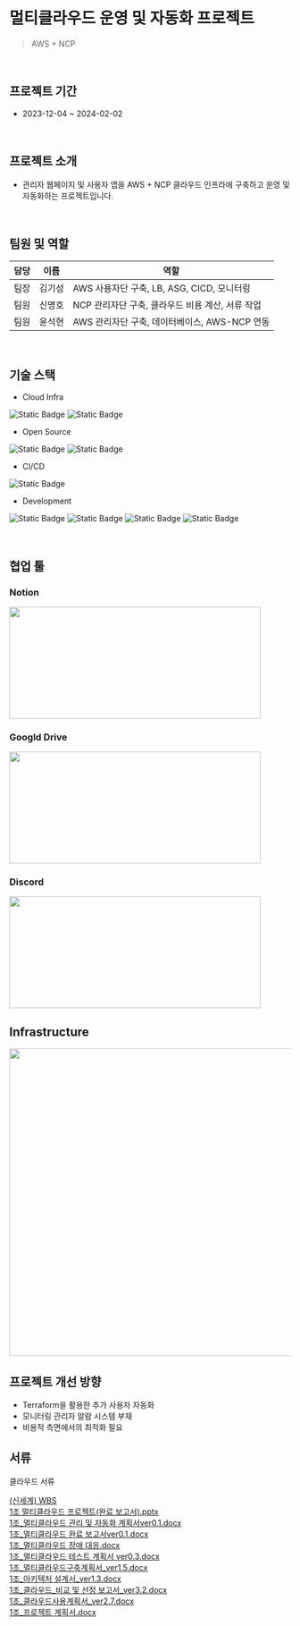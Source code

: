 # 멀티클라우드 운영 및 자동화 프로젝트
> AWS + NCP

<br>

## 프로젝트 기간
- 2023-12-04 ~ 2024-02-02

<br>

## 프로젝트 소개
- 관리자 웹페이지 및 사용자 앱을 AWS + NCP 클라우드 인프라에 구축하고 운영 및 자동화하는 프로젝트입니다.

<br>

## 팀원 및 역할 
|담당|이름|역할|
|---|---|---|
|팀장|김기성|AWS 사용자단 구축, LB, ASG, CICD, 모니터링|
|팀원|신명호|NCP 관리자단 구축, 클라우드 비용 계산, 서류 작업|
|팀원|윤석현|AWS 관리자단 구축, 데이터베이스, AWS-NCP 연동|

<br>

## 기술 스택
- Cloud Infra

![Static Badge](https://img.shields.io/badge/AWS-232F3E?logo=amazonaws&logoColor=FFFFFF) ![Static Badge](https://img.shields.io/badge/NCP-03C75A)

- Open Source

![Static Badge](https://img.shields.io/badge/Prometheus-E6522C?logo=Prometheus&logoColor=FFFFFF) ![Static Badge](https://img.shields.io/badge/Grafana-F46800?logo=Grafana&logoColor=FFFFFF)

- CI/CD

![Static Badge](https://img.shields.io/badge/GitHub_Actions-2088FF?logo=GitHubActions&logoColor=FFFFFF)

- Development

![Static Badge](https://img.shields.io/badge/React-000000?logo=React&logoColor=61DAFB)  ![Static Badge](https://img.shields.io/badge/Flask-000000?logo=Flask) ![Static Badge](https://img.shields.io/badge/React_Native-000000?logo=React&logoColor=61DAFB) ![Static Badge](https://img.shields.io/badge/Expo-000020?logo=Expo&logoColor=FFFFFF) 

<br>

## 협업 툴
### Notion
<img src="https://github.com/kksung/ssg_final/assets/110016279/4a5c2c7d-61b0-4dc3-b4d6-fd353c940e7c" width=450 height=200>

### Googld Drive
<img src="https://github.com/kksung/ssg_final/assets/110016279/ae8b2a01-e964-4534-8ac1-5a4e7827155f" width=450 height=200>

### Discord
<img src="https://github.com/kksung/ssg_final/assets/110016279/0159549b-f45b-41b9-89a0-df4ba855097a" width=450 height=200>

## Infrastructure
<img src="https://github.com/kksung/ssg_project/assets/110016279/2e18126f-ad2e-4719-afa2-8ecf7bf584aa" width=870 height=550>

## 프로젝트 개선 방향
- Terraform을 활용한 추가 사용자 자동화
- 모니터링 관리자 알람 시스템 부재
- 비용적 측면에서의 최적화 필요

## 서류

<div align="left">
  
클라우드 서류 <br>

[(신세계) WBS](https://drive.google.com/open?id=1IdNvThIcQMhrGWBrOkzb4_fQy4xhLx2YYmDZl1IMvEk&usp=drive_copy)<br>
[1조 멀티클라우드 프로젝트(완료 보고서).pptx](https://drive.google.com/open?id=1IbYQRY5OjWDt6cRosDhN_8XdksnCf47-&usp=drive_copy)<br>
[1조_멀티클라우드 관리 및 자동화 계획서ver0.1.docx](https://drive.google.com/open?id=1c2Odd6tV_gUg_bTxNvD192Gmda3Ds1PY&usp=drive_copy)<br>
[1조_멀티클라우드 완료 보고서ver0.1.docx](https://drive.google.com/open?id=1ejscTCiaoCB1ebPzTlfKQi13bQv70EkC&usp=drive_copy)<br>
[1조_멀티클라우드 장애 대응.docx](https://drive.google.com/open?id=1Az3-ayYmiSbC8vAbrGw3G3SK6e4v7_u1&usp=drive_copy)<br>
[1조_멀티클라우드 테스트 계획서 ver0.3.docx](https://drive.google.com/open?id=1YGvcgIiBqADQFmv6-gro4kR8kb0tGEVR&usp=drive_copy)<br>
[1조_멀티클라우드구축계획서_ver1.5.docx](https://drive.google.com/open?id=1y58Dr4efIYPdioC5XDLtI7exBOm_d995&usp=drive_copy)<br>
[1조_아키텍처 설계서_ver1.3.docx](https://drive.google.com/open?id=1stYgic8ZpFay2u5GF0DtJKf0cxb7wNFt&usp=drive_copy)<br>
[1조_클라우드_비교 및 선정 보고서_ver3.2.docx](https://drive.google.com/open?id=1kB4SSMu9yP8RJM5ig141n68J9V0mXBpa&usp=drive_copy)<br>
[1조_클라우드사용계획서_ver2.7.docx](https://drive.google.com/open?id=1g2XXvO8TtxXRtFiL7Yz6WcHmWfmQN38o&usp=drive_copy)<br>
[1조_프로젝트 계획서.docx](https://drive.google.com/open?id=1SCup9ixZQEePSiGxcmPIPI3kk2Gm5QRh&usp=drive_copy)<br>

</div>
